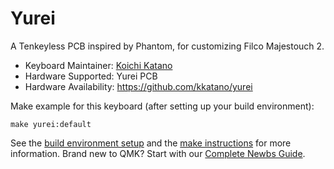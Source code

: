 # Yurei

A Tenkeyless PCB inspired by Phantom, for customizing Filco Majestouch 2.

* Keyboard Maintainer: [Koichi Katano](https://github.com/kkatano)
* Hardware Supported: Yurei PCB
* Hardware Availability: https://github.com/kkatano/yurei

Make example for this keyboard (after setting up your build environment):

    make yurei:default

See the [build environment setup](https://docs.qmk.fm/#/getting_started_build_tools) and the [make instructions](https://docs.qmk.fm/#/getting_started_make_guide) for more information. Brand new to QMK? Start with our [Complete Newbs Guide](https://docs.qmk.fm/#/newbs).
